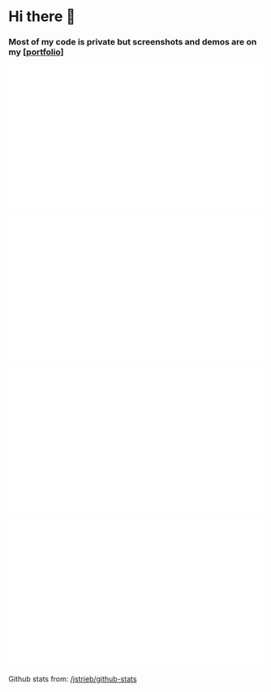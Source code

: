 # Hi there 👋
### Most of my code is private but screenshots and demos are on my [[portfolio]](https://sites.google.com/view/kurt-chiu-t127/home)


![](https://raw.githubusercontent.com/chiukurt/-jstrieb-github-stats-/master/generated/overview.svg#gh-dark-mode-only)
![](https://raw.githubusercontent.com/chiukurt/-jstrieb-github-stats-/master/generated/overview.svg#gh-light-mode-only)
![](https://raw.githubusercontent.com/chiukurt/-jstrieb-github-stats-/master/generated/languages.svg#gh-dark-mode-only)
![](https://raw.githubusercontent.com/chiukurt/-jstrieb-github-stats-/master/generated/languages.svg#gh-light-mode-only)

Github stats from:  [/jstrieb/github-stats](https://github.com/jstrieb/github-stats)
<!--
**chiukurt/chiukurt** is a ✨ _special_ ✨ repository because its `README.md` (this file) appears on your GitHub profile.

Here are some ideas to get you started:

- 🔭 I’m currently working on ...
- 🌱 I’m currently learning ...
- 👯 I’m looking to collaborate on ...
- 🤔 I’m looking for help with ...
- 💬 Ask me about ...
- 📫 How to reach me: ...
- 😄 Pronouns: ...
- ⚡ Fun fact: ...
-->

